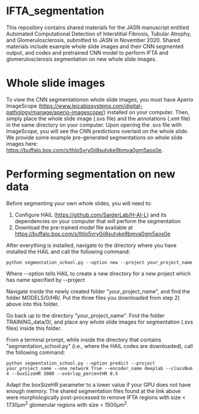 # IFTA_segmentation

This repository contains shared materials for the JASN manuscript entitled Automated Computational Detection of Interstitial Fibrosis, Tubular Atrophy, and Glomerulosclerosis, submitted to JASN in November 2020. Shared materials include example whole slide images and their CNN segmented output, and codes and pretrained CNN  model to perform IFTA and glomerulosclerosis segmentation on new whole slide images.


# Whole slide images
To view the CNN segmentationon whole slide images, you must have Aperio ImageScope (https://www.leicabiosystems.com/digital-pathology/manage/aperio-imagescope/) installed on your computer. Then, simply place the whole slide image (.svs file) and the annotations (.xml file) in the same directory on your computer. Upon opening the .svs file with ImageScope, you will see the CNN predictions overlaid on the whole slide. We provide some example pre-generated segmentations on whole slide images here: https://buffalo.box.com/s/thlo5vry0ii8sutvke9bmva0gm5aos0e.


# Performing segmentation on new data
Before segmenting your own whole slides, you will need to:

1) Configure HAIL (https://github.com/SarderLab/H-AI-L) and its dependencies on your computer that will perform the segmentation
2) Download the pre-trained model file available at https://buffalo.box.com/s/thlo5vry0ii8sutvke9bmva0gm5aos0e 

After everything is installed, navigate to the directory where you have installed the HAIL and call the following command:


    python segmentation_school.py --option new --project your_project_name


Where --option tells HAIL to create a new directory for a new project which has name specified by --project


Navigate inside the newly created folder "your_project_name", and find the folder MODELS/0/HR/. Put the three files you downloaded from step 2) above into this folder. 

Go back up to the directory "your_project_name". Find the folder TRAINING_data/0/, and place any whole slide images for segmentation (.svs files) inside this folder. 

From a terminal prompt, while inside the directory that contains "segmentation_school.py" (i.e., where the HAIL codes are downloaded), call the following command:

    python segmentation_school.py --option predict --project your_project_name --one_network True --encoder_name deeplab --classNum 4 --boxSizeHR 3000 --overlap_percentHR 0.5

Adapt the boxSizeHR parameter to a lower value if your GPU does not have enough memory. The shared segmentation files found at the link above were morphologically post-processed to remove IFTA regions with size < 1730µm<sup>2</sup> glomerular regions with size < 1500µm<sup>2</sup>.
